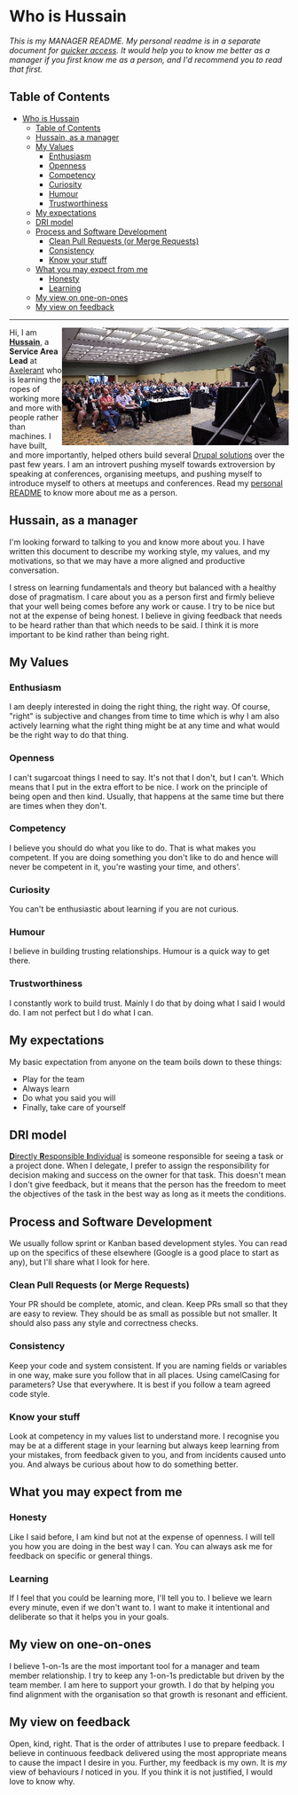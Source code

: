 # Who is Hussain

*This is my MANAGER README. My personal readme is in a separate document for [quicker access](https://hussainweb.github.io/README/). It would help you to know me better as a manager if you first know me as a person, and I'd recommend you to read that first.*

## Table of Contents

- [Who is Hussain](#who-is-hussain)
  - [Table of Contents](#table-of-contents)
  - [Hussain, as a manager](#hussain-as-a-manager)
  - [My Values](#my-values)
    - [Enthusiasm](#enthusiasm)
    - [Openness](#openness)
    - [Competency](#competency)
    - [Curiosity](#curiosity)
    - [Humour](#humour)
    - [Trustworthiness](#trustworthiness)
  - [My expectations](#my-expectations)
  - [DRI model](#dri-model)
  - [Process and Software Development](#process-and-software-development)
    - [Clean Pull Requests (or Merge Requests)](#clean-pull-requests-or-merge-requests)
    - [Consistency](#consistency)
    - [Know your stuff](#know-your-stuff)
  - [What you may expect from me](#what-you-may-expect-from-me)
    - [Honesty](#honesty)
    - [Learning](#learning)
  - [My view on one-on-ones](#my-view-on-one-on-ones)
  - [My view on feedback](#my-view-on-feedback)

---

<img align="right" src="./me-drupalcon-talk.jpg" width="409" height="212" alt="hussainweb presenting a talk at DrupalCon" title="Photo from DrupalCon Nashville" />

Hi, I am [**Hussain**](https://www.linkedin.com/in/hussainweb/), a **Service Area Lead** at [Axelerant](https://www.axelerant.com/) who is learning the ropes of working more and more with people rather than machines. I have built, and more importantly, helped others build several [Drupal solutions](https://www.drupal.org/u/hussainweb) over the past few years. I am an introvert pushing myself towards extroversion by speaking at conferences, organising meetups, and pushing myself to introduce myself to others at meetups and conferences. Read my [personal README](https://hussainweb.github.io/README/) to know more about me as a person.

## Hussain, as a manager

I'm looking forward to talking to you and know more about you. I have written this document to describe my working style, my values, and my motivations, so that we may have a more aligned and productive conversation.

I stress on learning fundamentals and theory but balanced with a healthy dose of pragmatism. I care about you as a person first and firmly believe that your well being comes before any work or cause. I try to be nice but not at the expense of being honest. I believe in giving feedback that needs to be heard rather than that which needs to be said. I think it is more important to be kind rather than being right.

## My Values

### Enthusiasm

I am deeply interested in doing the right thing, the right way. Of course, "right" is subjective and changes from time to time which is why I am also actively learning what the right thing might be at any time and what would be the right way to do that thing.

### Openness

I can't sugarcoat things I need to say. It's not that I don't, but I can't. Which means that I put in the extra effort to be nice. I work on the principle of being open and then kind. Usually, that happens at the same time but there are times when they don't.

### Competency

I believe you should do what you like to do. That is what makes you competent. If you are doing something you don't like to do and hence will never be competent in it, you're wasting your time, and others'.

### Curiosity

You can't be enthusiastic about learning if you are not curious.

### Humour

I believe in building trusting relationships. Humour is a quick way to get there.

### Trustworthiness

I constantly work to build trust. Mainly I do that by doing what I said I would do. I am not perfect but I do what I can.

## My expectations

My basic expectation from anyone on the team boils down to these things:

- Play for the team
- Always learn
- Do what you said you will
- Finally, take care of yourself

## DRI model

[**D**irectly **R**esponsible **I**ndividual](https://about.gitlab.com/handbook/people-group/directly-responsible-individuals/) is someone responsible for seeing a task or a project done. When I delegate, I prefer to assign the responsibility for decision making and success on the owner for that task. This doesn't mean I don't give feedback, but it means that the person has the freedom to meet the objectives of the task in the best way as long as it meets the conditions.

## Process and Software Development

We usually follow sprint or Kanban based development styles. You can read up on the specifics of these elsewhere (Google is a good place to start as any), but I'll share what I look for here.

### Clean Pull Requests (or Merge Requests)

Your PR should be complete, atomic, and clean. Keep PRs small so that they are easy to review. They should be as small as possible but not smaller. It should also pass any style and correctness checks.

### Consistency

Keep your code and system consistent. If you are naming fields or variables in one way, make sure you follow that in all places. Using camelCasing for parameters? Use that everywhere. It is best if you follow a team agreed code style.

### Know your stuff

Look at competency in my values list to understand more. I recognise you may be at a different stage in your learning but always keep learning from your mistakes, from feedback given to you, and from incidents caused unto you. And always be curious about how to do something better.

## What you may expect from me

### Honesty

Like I said before, I am kind but not at the expense of openness. I will tell you how you are doing in the best way I can. You can always ask me for feedback on specific or general things.

### Learning

If I feel that you could be learning more, I'll tell you to. I believe we learn every minute, even if we don't want to. I want to make it intentional and deliberate so that it helps you in your goals.

## My view on one-on-ones

I believe 1-on-1s are the most important tool for a manager and team member relationship. I try to keep any 1-on-1s predictable but driven by the team member. I am here to support your growth. I do that by helping you find alignment with the organisation so that growth is resonant and efficient.

## My view on feedback

Open, kind, right. That is the order of attributes I use to prepare feedback. I believe in continuous feedback delivered using the most appropriate means to cause the impact I desire in you. Further, my feedback is my own. It is *my* view of behaviours *I* noticed in you. If you think it is not justified, I would love to know why.
